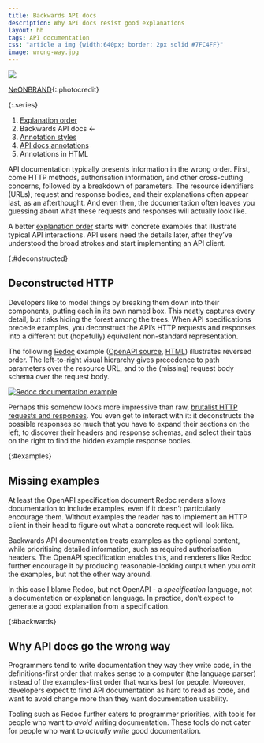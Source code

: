 ```yaml
---
title: Backwards API docs
description: Why API docs resist good explanations
layout: hh
tags: API documentation
css: "article a img {width:640px; border: 2px solid #7FC4FF}"
image: wrong-way.jpg
---
```


![](wrong-way.jpg)

[NeONBRAND](https://unsplash.com/photos/-Cmz06-0btw){:.photocredit}

{:.series}
1. [Explanation order](explanation-order)
2. Backwards API docs ←
3. [Annotation styles](annotations)
4. [API docs annotations](api-docs-annotations)
5. Annotations in HTML

API documentation typically presents information in the wrong order.
First, come HTTP methods, authorisation information, and other cross-cutting concerns, followed by a breakdown of parameters.
The resource identifiers (URLs), request and response bodies, and their explanations often appear last, as an afterthought.
And even then, the documentation often leaves you guessing about what these requests and responses will actually look like.

A better [explanation order](explanation-order)
starts with concrete examples that illustrate typical API interactions.
API users need the details later, after they’ve understood the broad strokes and start implementing an API client.

{:#deconstructed}
## Deconstructed HTTP

Developers like to model things by breaking them down into their components, putting each in its own named box.
This neatly captures every detail, but risks hiding the forest among the trees.
When API specifications precede examples, you deconstruct the API’s HTTP requests and responses into a different but (hopefully) equivalent non-standard representation.

The following [Redoc](https://github.com/Redocly/redoc#readme) example
([OpenAPI source](api/pirates.json), [HTML](api/pirates-redoc.html)) illustrates reversed order.
The left-to-right visual hierarchy gives precedence to path parameters over the resource URL, and to the (missing) request body schema over the request body.

[ ![Redoc documentation example](api/pirates-redoc.webp) ](api/pirates-redoc.webp)

Perhaps this somehow looks more impressive than raw, 
[brutalist HTTP requests and responses](https://twitter.com/bjartnes/status/1597964917432520704).
You even get to interact with it: it deconstructs the possible responses so much that you have to expand their sections on the left, to discover their headers and response schemas, and select their tabs on the right to find the hidden example response bodies.

{:#examples}
## Missing examples

At least the OpenAPI specification document Redoc renders allows documentation to include examples, even if it doesn’t particularly encourage them.
Without examples the reader has to implement an HTTP client in their head to figure out what a concrete request will look like.

Backwards API documentation treats examples as the optional content, while prioritising detailed information, such as required authorisation headers.
The OpenAPI specification enables this, and renderers like Redoc further encourage it by producing reasonable-looking output when you omit the examples, but not the other way around.

In this case I blame Redoc, but not OpenAPI - a _specification_ language, not a documentation or explanation language.
In practice, don’t expect to generate a good explanation from a specification.

{:#backwards}
## Why API docs go the wrong way

Programmers tend to write documentation they way they write code, in the definitions-first order that makes sense to a computer (the language parser) instead of the examples-first order that works best for people.
Moreover, developers expect to find API documentation as hard to read as code, and want to avoid change more than they want documentation usability.

Tooling such as Redoc further caters to programmer priorities, with tools for people who want to _avoid_ writing documentation.
These tools do not cater for people who want to _actually write_ good documentation.
